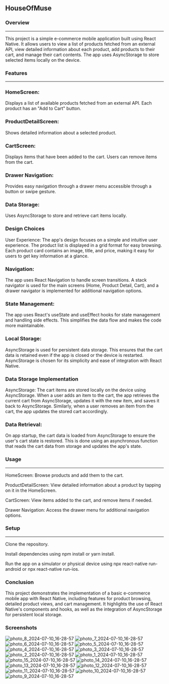 <h2>HouseOfMuse</h2>

### Overview
<hr>
This project is a simple e-commerce mobile application built using React Native. It allows users to view a list of products fetched from an external API, view detailed information about each product, add products to their cart, and manage their cart contents. The app uses AsyncStorage to store selected items locally on the device.

### Features
<hr>

 ### HomeScreen:
Displays a list of available products fetched from an external API. Each product has an "Add to Cart" button.

### ProductDetailScreen: 
Shows detailed information about a selected product.

### CartScreen: 
Displays items that have been added to the cart. Users can remove items from the cart.

### Drawer Navigation:
Provides easy navigation through a drawer menu accessible through a button or swipe gesture.

### Data Storage:
Uses AsyncStorage to store and retrieve cart items locally.

### Design Choices
User Experience: The app's design focuses on a simple and intuitive user experience. The product list is displayed in a grid format for easy browsing. Each product card contains an image, title, and price, making it easy for users to get key information at a glance.

### Navigation:
The app uses React Navigation to handle screen transitions. A stack navigator is used for the main screens (Home, Product Detail, Cart), and a drawer navigator is implemented for additional navigation options.

### State Management:
The app uses React's useState and useEffect hooks for state management and handling side effects. This simplifies the data flow and makes the code more maintainable.

### Local Storage: 
AsyncStorage is used for persistent data storage. This ensures that the cart data is retained even if the app is closed or the device is restarted. AsyncStorage is chosen for its simplicity and ease of integration with React Native.

### Data Storage Implementation
AsyncStorage: The cart items are stored locally on the device using AsyncStorage. When a user adds an item to the cart, the app retrieves the current cart from AsyncStorage, updates it with the new item, and saves it back to AsyncStorage. Similarly, when a user removes an item from the cart, the app updates the stored cart accordingly.

### Data Retrieval:
On app startup, the cart data is loaded from AsyncStorage to ensure the user's cart state is restored. This is done using an asynchronous function that reads the cart data from storage and updates the app's state.

### Usage
<hr>
<p>HomeScreen: Browse products and add them to the cart.</p>
<p>ProductDetailScreen: View detailed information about a product by tapping on it in the HomeScreen.</p>
<p>CartScreen: View items added to the cart, and remove items if needed.</p>
<p>Drawer Navigation: Access the drawer menu for additional navigation options.</p>

### Setup
<hr>
<p>Clone the repository.</p>
<p>Install dependencies using npm install or yarn install.</p>
<p>Run the app on a simulator or physical device using npx react-native run-android or npx react-native run-ios.</p>

### Conclusion
This project demonstrates the implementation of a basic e-commerce mobile app with React Native, including features for product browsing, detailed product views, and cart management. It highlights the use of React Native's components and hooks, as well as the integration of AsyncStorage for persistent local storage.

### Screenshots
![photo_8_2024-07-10_16-28-57](https://github.com/MaameLissa/rn-assignment7-11263472/assets/170031712/c4b3dc10-cd8d-45cd-ad58-e8f323619342)
![photo_7_2024-07-10_16-28-57](https://github.com/MaameLissa/rn-assignment7-11263472/assets/170031712/4d8755a6-47b0-4f0b-84e7-25a69d77d05c)
![photo_6_2024-07-10_16-28-57](https://github.com/MaameLissa/rn-assignment7-11263472/assets/170031712/36fed096-44d6-484b-bef5-6adda21a5bf3)
![photo_5_2024-07-10_16-28-57](https://github.com/MaameLissa/rn-assignment7-11263472/assets/170031712/c37c7a18-7dd9-41f6-969e-52b72e26ffe9)
![photo_4_2024-07-10_16-28-57](https://github.com/MaameLissa/rn-assignment7-11263472/assets/170031712/f279de1d-e696-41bb-ac8d-85c853646a89)
![photo_3_2024-07-10_16-28-57](https://github.com/MaameLissa/rn-assignment7-11263472/assets/170031712/ebab5c3b-eaf7-4d65-a06c-74522cf9a692)
![photo_2_2024-07-10_16-28-57](https://github.com/MaameLissa/rn-assignment7-11263472/assets/170031712/e876fab7-7018-40c8-a117-c0ba7eef7d5d)
![photo_1_2024-07-10_16-28-57](https://github.com/MaameLissa/rn-assignment7-11263472/assets/170031712/5bd8abb3-7b2f-4ad5-9aa1-9a78cc62b4a8)
![photo_15_2024-07-10_16-28-57](https://github.com/MaameLissa/rn-assignment7-11263472/assets/170031712/e885a1f8-4933-429d-8692-bc7beb36c475)
![photo_14_2024-07-10_16-28-57](https://github.com/MaameLissa/rn-assignment7-11263472/assets/170031712/334c98c0-7d77-470b-b64a-a7ec7046a3c5)
![photo_13_2024-07-10_16-28-57](https://github.com/MaameLissa/rn-assignment7-11263472/assets/170031712/3f988864-c867-4eb1-acd0-f0c39f4e33d3)
![photo_12_2024-07-10_16-28-57](https://github.com/MaameLissa/rn-assignment7-11263472/assets/170031712/8412bc26-1186-46ff-942d-57b46f2b981c)
![photo_11_2024-07-10_16-28-57](https://github.com/MaameLissa/rn-assignment7-11263472/assets/170031712/38afbeb1-3b3d-4cd1-84e6-32918bfcf928)
![photo_10_2024-07-10_16-28-57](https://github.com/MaameLissa/rn-assignment7-11263472/assets/170031712/8692a694-c323-4e83-a491-399192f2cfce)
![photo_9_2024-07-10_16-28-57](https://github.com/MaameLissa/rn-assignment7-11263472/assets/170031712/f8a3bc21-2bdc-437c-bbaa-d36c61e1dc59)
